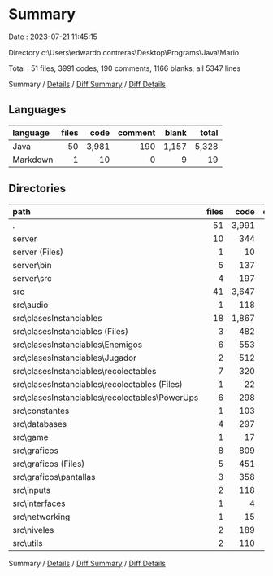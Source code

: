 # Summary

Date : 2023-07-21 11:45:15

Directory c:\\Users\\edwardo contreras\\Desktop\\Programs\\Java\\Mario

Total : 51 files,  3991 codes, 190 comments, 1166 blanks, all 5347 lines

Summary / [Details](details.md) / [Diff Summary](diff.md) / [Diff Details](diff-details.md)

## Languages
| language | files | code | comment | blank | total |
| :--- | ---: | ---: | ---: | ---: | ---: |
| Java | 50 | 3,981 | 190 | 1,157 | 5,328 |
| Markdown | 1 | 10 | 0 | 9 | 19 |

## Directories
| path | files | code | comment | blank | total |
| :--- | ---: | ---: | ---: | ---: | ---: |
| . | 51 | 3,991 | 190 | 1,166 | 5,347 |
| server | 10 | 344 | 7 | 49 | 400 |
| server (Files) | 1 | 10 | 0 | 9 | 19 |
| server\\bin | 5 | 137 | 0 | 0 | 137 |
| server\\src | 4 | 197 | 7 | 40 | 244 |
| src | 41 | 3,647 | 183 | 1,117 | 4,947 |
| src\\audio | 1 | 118 | 0 | 28 | 146 |
| src\\clasesInstanciables | 18 | 1,867 | 68 | 538 | 2,473 |
| src\\clasesInstanciables (Files) | 3 | 482 | 10 | 132 | 624 |
| src\\clasesInstanciables\\Enemigos | 6 | 553 | 10 | 156 | 719 |
| src\\clasesInstanciables\\Jugador | 2 | 512 | 47 | 158 | 717 |
| src\\clasesInstanciables\\recolectables | 7 | 320 | 1 | 92 | 413 |
| src\\clasesInstanciables\\recolectables (Files) | 1 | 22 | 0 | 11 | 33 |
| src\\clasesInstanciables\\recolectables\\PowerUps | 6 | 298 | 1 | 81 | 380 |
| src\\constantes | 1 | 103 | 2 | 33 | 138 |
| src\\databases | 4 | 297 | 26 | 83 | 406 |
| src\\game | 1 | 17 | 3 | 8 | 28 |
| src\\graficos | 8 | 809 | 77 | 275 | 1,161 |
| src\\graficos (Files) | 5 | 451 | 44 | 152 | 647 |
| src\\graficos\\pantallas | 3 | 358 | 33 | 123 | 514 |
| src\\inputs | 2 | 118 | 4 | 44 | 166 |
| src\\interfaces | 1 | 4 | 0 | 4 | 8 |
| src\\networking | 1 | 15 | 0 | 5 | 20 |
| src\\niveles | 2 | 189 | 3 | 62 | 254 |
| src\\utils | 2 | 110 | 0 | 37 | 147 |

Summary / [Details](details.md) / [Diff Summary](diff.md) / [Diff Details](diff-details.md)